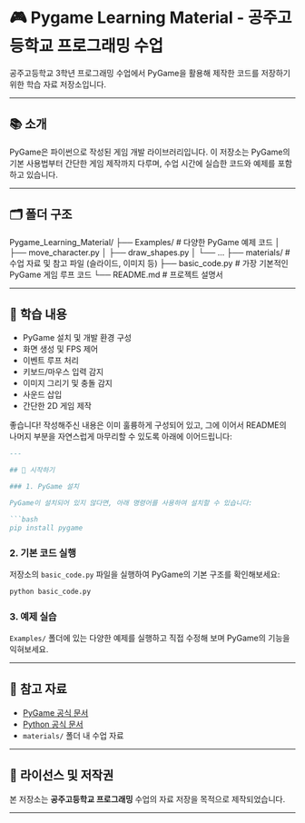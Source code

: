 # 🎮 Pygame Learning Material - 공주고등학교 프로그래밍 수업

공주고등학교 3학년 프로그래밍 수업에서 PyGame을 활용해 제작한 코드를 저장하기 위한 학습 자료 저장소입니다.  

---

## 📚 소개

PyGame은 파이썬으로 작성된 게임 개발 라이브러리입니다. 이 저장소는 PyGame의 기본 사용법부터 간단한 게임 제작까지 다루며, 수업 시간에 실습한 코드와 예제를 포함하고 있습니다.

---

## 🗂️ 폴더 구조
Pygame_Learning_Material/
├── Examples/ # 다양한 PyGame 예제 코드
│ ├── move_character.py
│ ├── draw_shapes.py
│ └── ...
├── materials/ # 수업 자료 및 참고 파일 (슬라이드, 이미지 등)
├── basic_code.py # 가장 기본적인 PyGame 게임 루프 코드
└── README.md # 프로젝트 설명서

---

## 🧠 학습 내용

- PyGame 설치 및 개발 환경 구성
- 화면 생성 및 FPS 제어
- 이벤트 루프 처리
- 키보드/마우스 입력 감지
- 이미지 그리기 및 충돌 감지
- 사운드 삽입
- 간단한 2D 게임 제작

좋습니다! 작성해주신 내용은 이미 훌륭하게 구성되어 있고, 그에 이어서 README의 나머지 부분을 자연스럽게 마무리할 수 있도록 아래에 이어드립니다:

````markdown
---

## 🚀 시작하기

### 1. PyGame 설치

PyGame이 설치되어 있지 않다면, 아래 명령어를 사용하여 설치할 수 있습니다:

```bash
pip install pygame
````

### 2. 기본 코드 실행

저장소의 `basic_code.py` 파일을 실행하여 PyGame의 기본 구조를 확인해보세요:

```bash
python basic_code.py
```

### 3. 예제 실습

`Examples/` 폴더에 있는 다양한 예제를 실행하고 직접 수정해 보며 PyGame의 기능을 익혀보세요.

---

## 🔗 참고 자료

* [PyGame 공식 문서](https://www.pygame.org/docs/)
* [Python 공식 문서](https://docs.python.org/3/)
* `materials/` 폴더 내 수업 자료

---

## 📝 라이선스 및 저작권

본 저장소는 **공주고등학교 프로그래밍** 수업의 자료 저장을 목적으로 제작되었습니다.

---
